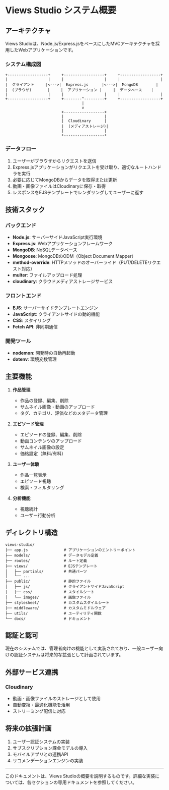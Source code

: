 # Views Studio システム概要

## アーキテクチャ

Views Studioは、Node.js/Express.jsをベースにしたMVCアーキテクチャを採用したWebアプリケーションです。

### システム構成図

```
+------------------+     +------------------+     +------------------+
|                  |     |                  |     |                  |
|  クライアント     |<--->|  Express.js      |<--->|  MongoDB        |
|  (ブラウザ)       |     |  アプリケーション |     |  データベース    |
|                  |     |                  |     |                  |
+------------------+     +--------^---------+     +------------------+
                                  |
                                  v
                         +------------------+
                         |                  |
                         |  Cloudinary      |
                         |  (メディアストレージ)|
                         |                  |
                         +------------------+
```

### データフロー

1. ユーザーがブラウザからリクエストを送信
2. Express.jsアプリケーションがリクエストを受け取り、適切なルートハンドラを実行
3. 必要に応じてMongoDBからデータを取得または更新
4. 動画・画像ファイルはCloudinaryに保存・取得
5. レスポンスをEJSテンプレートでレンダリングしてユーザーに返す

## 技術スタック

### バックエンド
- **Node.js**: サーバーサイドJavaScript実行環境
- **Express.js**: Webアプリケーションフレームワーク
- **MongoDB**: NoSQLデータベース
- **Mongoose**: MongoDBのODM（Object Document Mapper）
- **method-override**: HTTPメソッドのオーバーライド（PUT/DELETEリクエスト対応）
- **multer**: ファイルアップロード処理
- **cloudinary**: クラウドメディアストレージサービス

### フロントエンド
- **EJS**: サーバーサイドテンプレートエンジン
- **JavaScript**: クライアントサイドの動的機能
- **CSS**: スタイリング
- **Fetch API**: 非同期通信

### 開発ツール
- **nodemon**: 開発時の自動再起動
- **dotenv**: 環境変数管理

## 主要機能

1. **作品管理**
   - 作品の登録、編集、削除
   - サムネイル画像・動画のアップロード
   - タグ、カテゴリ、評価などのメタデータ管理

2. **エピソード管理**
   - エピソードの登録、編集、削除
   - 動画コンテンツのアップロード
   - サムネイル画像の設定
   - 価格設定（無料/有料）

3. **ユーザー体験**
   - 作品一覧表示
   - エピソード視聴
   - 検索・フィルタリング

4. **分析機能**
   - 視聴統計
   - ユーザー行動分析

## ディレクトリ構造

```
views-studio/
├── app.js                # アプリケーションのエントリーポイント
├── models/               # データモデル定義
├── routes/               # ルート定義
├── views/                # EJSテンプレート
│   ├── partials/         # 共通パーツ
│   └── ...
├── public/               # 静的ファイル
│   ├── js/               # クライアントサイドJavaScript
│   ├── css/              # スタイルシート
│   └── images/           # 画像ファイル
├── stylesheet/           # カスタムスタイルシート
├── middleware/           # カスタムミドルウェア
├── utils/                # ユーティリティ関数
└── docs/                 # ドキュメント
```

## 認証と認可

現在のシステムでは、管理者向けの機能として実装されており、一般ユーザー向けの認証システムは将来的な拡張として計画されています。

## 外部サービス連携

### Cloudinary
- 動画・画像ファイルのストレージとして使用
- 自動変換・最適化機能を活用
- ストリーミング配信に対応

## 将来の拡張計画

1. ユーザー認証システムの実装
2. サブスクリプション課金モデルの導入
3. モバイルアプリとの連携API
4. リコメンデーションエンジンの実装

---

このドキュメントは、Views Studioの概要を説明するものです。詳細な実装については、各セクションの専用ドキュメントを参照してください。
